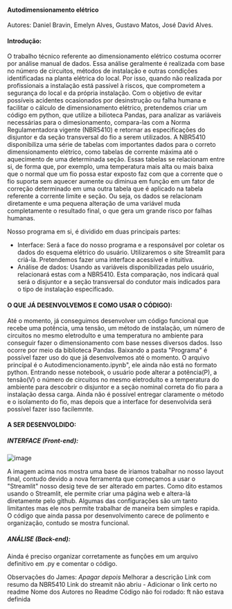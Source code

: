 #### Autodimensionamento elétrico 
Autores: Daniel Bravin, Emelyn Alves, Gustavo Matos, José David Alves.  

#### Introdução: 
O trabalho técnico referente ao dimensionamento elétrico costuma ocorrer por análise manual de dados. Essa análise geralmente é realizada com base no número de circuitos, métodos de instalação e outras condições identificadas na planta elétrica do local. Por isso, quando não realizada por profissionais a instalação está passível à riscos, que comprometem a segurança do local e da própria instalação. Com o objetivo de evitar possíveis acidentes ocasionados por desinstrução ou falha humana e facilitar o cálculo de dimensionamento elétrico, pretendemos criar um código em python, que utilize a bilioteca Pandas, para analizar as variáveis necessárias para o dimesionamento, compara-las com a Norma Regulamentadora vigente (NBR5410) e retornar as especificações do disjuntor e da seção transversal do fio a serem utilizados.
A NBR5410 disponibiliza uma série de tabelas com importantes dados para o correto dimensionamento elétrico, como tabelas de corrente máxima até o aquecimento de uma determinada seção. Essas tabelas se relacionam entre si, de forma que, por exemplo, uma temperatura mais alta ou mais baixa que o normal que um fio possa estar exposto faz com que a corrente que o fio suporta sem aquecer aumente ou diminua em função em um fator de correção determinado em uma outra tabela que é aplicado na tabela referente a corrente limite e seção. Ou seja, os dados se relacionam diretamente e uma pequena alteração de uma variável muda completamente o resultado final, o que gera um grande risco por falhas humanas.

Nosso programa em si, é dividido em duas principais partes: 
  - Interface: Será a face do nosso programa e a responsável por coletar os dados do esquema elétrico do usuário. Utilizaremos o site Streamlit para criá-la. Pretendemos fazer uma interface acessível e intuitiva. 
  - Análise de dados: Usando as variáveis disponibilizadas pelo usuário, relacionará estas com a NBR5410. Esta comparação, nos indicará qual será o disjuntor e a seção transversal do condutor mais indicados para o tipo de instalação especificado. 

#### O QUE JÁ DESENVOLVEMOS E COMO USAR O CÓDIGO):
Até o momento, já conseguimos desenvolver um código funcional que recebe uma potência, uma tensão, um método de instalação, um número de circuitos no mesmo eletrodulto e uma temperatura no ambiente para conseguir fazer o dimensionamento com base nesses diversos dados. Isso ocorre por meio da biblioteca Pandas. Baixando a pasta "Programa" é possível fazer uso do que já desenvolvemos até o momento. O arquivo princípal é o Autodimencionamento.ipynb", ele ainda não está no formato python. Entrando nesse notebook, o usuário pode alterar a potência(P), a tensão(V) o número de circuitos no mesmo eletrodulto e a temperatura do ambiente para descobrir o disjuntor e a seção nominal correta do fio para a instalação dessa carga. Ainda não é possível entregar claramente o método e o isolamento do fio, mas depois que a interface for desenvolvida será possível fazer isso facilemnte.

#### A SER DESENVOLDIDO:

##### INTERFACE (Front-end):
![image](https://github.com/emelyn23017/autodimensionamentoeletrico/assets/135053736/968dcd4e-403c-4dc9-87de-beb39a8ca194)

A imagem acima nos mostra uma base de iriamos trabalhar no nosso layout final, contudo devido a nova ferramenta que começamos a usar o "Streamlit" nosso desig teve de ser alterado em partes. 
Como dito estamos usando o Streamlit, ele permite criar uma página web e altera-lá diretamente pelo github. Algumas das configurações são um tanto limitantes mas ele nos permite trabalhar de maneira bem simples e rapida.
O código que ainda passa por desenvolvimento carece de polimento e organização, contudo se mostra funcional. 

##### ANÁLISE (Back-end):
Ainda é preciso organizar corretamente as funções em um arquivo definitivo em .py e comentar o código.

Observações do James: *Apagar depois* 
Melhorar a descrição 
Link com resumo da NBR5410
Link do streamit não abriu - Adicionar o link certo no readme 
Nome dos Autores no Readme
Código não foi rodado: ft não estava definida
